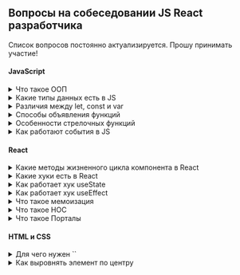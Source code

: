 ## Вопросы на собеседовании JS React разработчика

Список вопросов постоянно актуализируется. Прошу принимать участие!

#### JavaScript

<details><summary>Что такое ООП</summary>

Ключевым принципом ООП выступает разделение задач и ответственностей по сущностям.
Сущности создаются в коде как объекты. При этом каждая из них объединяет некую информацию (свойства) и действия (методы), которые может выполнять.

Ключевые принципы ООП:
1. **Наследование** – это возможность создавать классы на основе других классов. С помощью этого принципа можно определять родительский класс (с нужными свойствами и методами), а затем дочерний класс, который будет наследовать от родителя все свойства и методы.
2. **Инкапсуляция** — это размещение в одном компоненте данных и методов, которые с ними работают. Обеспечивает механизм сокрытия, позволяющий разграничивать доступ к различным компонентам программы.
3. **Абстракция** — это использование только тех характеристик объекта, которые с достаточной точностью представляют его в данной системе.
4. **Полиморфизм** означает «множество форм» и отражает способность метода возвращать разные значения, согласно определённым условиям.

</details>

<details><summary>Какие типы данных есть в JS</summary>

**Примитивы** (примитивный тип данных) - это данные, которые не являются объектом и не имеют методов. Все примитивы неизменяемы (*immutable*).

В JS есть 7 примитивных типов данных:

1. **number** - используется как для целых, так и для дробных чисел.
Существуют специальные числовые значения `Infinity` (бесконечность) и `NaN` (not a number), также принадлежащие типу `number`.
2. **bigint** - содержит числа больше, чем 2<sup>53</sup> (или меньше, чем -2<sup>53</sup>), которые не может содержать тип `number`.
Чтобы создать значение типа `bigint`, необходимо добавить `n` в конец числового литерала.
3. **string** - строка.
4. **boolean** - логический тип данных, который может содержать одно из двух значений `true` или `false`.
5. **null** - тип данных, состоящий из единственного значения `null`, которое имеет смысл "*ничего*". 
Результат `typeof null == "object"` – это официально признанная ошибка в языке, которая сохраняется для совместимости.
6. **undefined** - тип данных, состоящий из одного единственного значения `undefined`, которое имеет смысл "*значение не присвоено*".
7. **symbol** - представляет собой уникальный идентификатор.

За исключением `null` и `undefined`, все примитивные значения имеют объектный аналог, который оборачивает значение примитивного типа: `String`, `Number`, `Boolean`, `Symbol`, которые, в свою очередь, имеют соответствующие методы. 

[Подробнее](https://developer.mozilla.org/ru/docs/Glossary/Primitive)

8. **object** - используется для коллекций данных и для объявления более сложных сущностей (функции, массивы и т.д.).

`object` относится к ссылочному (*reference*) типу данных и содержит ссылку на ячейку в памяти, где непосредственно записаны данные. Эти данные, в отличие от примитивов, изменяемы (*mutable*).

[Подробнее](https://learn.javascript.ru/object)

</details>

<details><summary>Различия между let, const и var</summary>

Область видимости переменных, объявленных при помощи `var` может быть как *локальной*, так и *глобальной* и зависит от места их объявления. 
Если переменная объявлена ***вне*** блока функции, тогда область ее видимости будет *глобальной*, то есть переменная будет доступна в `window`.
Область видимости переменной, объявленной ***внутри*** функции будет *локальной* и переменная будет доступна только в блоке функции.

Область видимости переменных, объявленных при помощи `let` и `const` - блочная.

***

Переменные, объявленные при помощи `var`, могут как объявляться заново, так и обновляться.

Переменные, объявленные при помощи `let`, могут обновляться, но не объявляться повторно.

Переменные, объявленные при помощи `const`, нельзя обновить или объявить заново.

***

Переменные всех видов поднимаются в верх своей области видимости (*hoisting*). Но переменные, объявленные при помощи `var`, инициализируются как `undefined`, а объявленные с использованием `let` или `const` — не инициализируются.

***

При помощи `var` или `let` можно объявлять переменные без их инициализации, но при объявлении через `const`, переменная должна инициализироваться.

</details>

<details><summary>Способы объявления функций</summary>

1. **Function Declaration** (*объявление функции*) - "классическое" объявление функции. Объявляется отдельной конструкцией в основном потоке кода посредством служебного слова `function`. 
```javascript
function sum(a, b) {
  return a + b;
}
```
2. **Function Expression** (*функциональное выражение*) - функция, созданная внутри другого выражения или синтаксической конструкции. Такая функция может быть *анонимной*.
```javascript
let sum = function(a, b) {
  return a + b;
}
```

3. **Arrow Function** (*стрелочная функция*) - имеет более короткий синтаксис и особую лексику `this`. Стрелочные функции *анонимны*.
```javascript
let func = (args) => expression
```

Важное отличие *Function Declaration* от *Function Expression* в том, ***когда*** создается функция движком JS.
- *Function Declaration* обрабатываются перед выполнением блока кода. Они видны во всём блоке.
- *Function Expression* создаются только когда поток выполнения достигает их.

[Подробнее](https://learn.javascript.ru/function-expressions#function-expression-v-sravnenii-s-function-declaration)

</details> 

<details><summary>Особенности стрелочных функций</summary>

`Стрелочные функции`:
- не содержат собственный контекст `this`, а используют значение `this` окружающего контекста.
- не имеют собственного объекта `arguments`, поэтому в теле стрелочных функций `arguments` будет ссылаться на переменную в окружающей области.
- не могут быть вызваны с `new`.

[Подробнее](https://developer.mozilla.org/ru/docs/Web/JavaScript/Reference/Functions/Arrow_functions)

</details> 

<details><summary>Как работают события в JS</summary>

</details> 

#### React

<details><summary>Какие методы жизненного цикла компонента в React</summary>

</details>

<details><summary>Какие хуки есть в React</summary>

</details>

<details><summary>Как работает хук useState</summary>

</details>

<details><summary>Как работает хук useEffect</summary>

</details>

<details><summary>Что такое мемоизация</summary>

</details>

<details><summary>Что такое HOC</summary>

</details>

<details><summary>Что такое Порталы</summary>

**Порталы** позволяют рендерить дочерние элементы в DOM-узел, который находится ***вне*** DOM-иерархии родительского компонента. Типовой случай применения порталов — когда в родительском компоненте заданы стили `overflow: hidden` или `z-index`, но нужно чтобы дочерний элемент визуально выходил за рамки своего контейнера. Например, диалоги, всплывающие карточки и всплывающие подсказки.

Создание портала:
```javascript
ReactDOM.createPortal(child, container)
```

[Подробнее](https://ru.reactjs.org/docs/portals.html)

</details>

#### HTML и CSS

<details><summary>Для чего нужен `<!DOCTYPE>`</summary>

</details>

<details><summary>Как выровнять элемент по центру</summary>

1. Выравнивание по горизонтали:
- для инлайн элементов поставить родителю свойство `text-align: center`
- для блочных элементов применить элементу `margin: auto` (у элемента должна быть указана ширина)
- если размер центрируемого элемента известен, а родителя – нет, присвоисть родителю `position:relative`, потомку `position:absolute; left:50%` и сместить влево на половину ширины потомка `margin-left:-<половина-ширины-потомка>`
- создать `flex` контейнер с `justify-content:center` (или `align-items:center` для `flex-direction:column`)
2. Выравнивание по вертикали:
- сделать элемент-родитель ячейкой таблицы при помощи `display:table-cell` или реальной таблицы, и поставить ему `vertical-align:middle`
- если размер центрируемого элемента известен, а родителя – нет, присвоить родителю `position:relative`, потомку `position:absolute; top:50%` и приподнять на половину высоты потомка `margin-top:-<половина-высоты-потомка>`
- если нужно отцентрировать одну строку в блоке, высота которого известна, поставить блоку `line-height: <высота>`
- если высота родителя известна, а центрируемого элемента – нет, поставить `line-height` родителю во всю его высоту, а потомку поставить `display:inline-block`
- создать `flex` контейнер с `align-items:center` (или `justify-content:center` для `flex-direction:row`)

[Подробнее](https://learn.javascript.ru/css-center)

</details>
